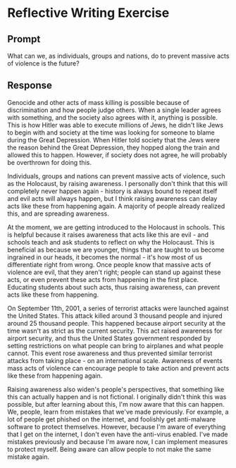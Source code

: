 # Reflective Writing Exercise

## Prompt
What can we, as individuals, groups and nations, do to prevent massive acts of violence is the future?

## Response

Genocide and other acts of mass killing is possible because of discrimination and how people judge others. When a single leader agrees with something, and the society also agrees with it, anything is possible. This is how Hitler was able to execute millions of Jews, he didn't like Jews to begin with and society at the time was looking for someone to blame during the Great Depression. When Hitler told society that the Jews were the reason behind the Great Depression, they hopped along the train and allowed this to happen. However, if society does not agree, he will probably be overthrown for doing this.

Individuals, groups and nations can prevent massive acts of violence, such as the Holocaust, by raising awareness. I personally don't think that this will completely never happen again - history is always bound to repeat itself and evil acts will always happen, but I think raising awareness can delay acts like these from happening again. A majority of people already realized this, and are spreading awareness.

At the moment, we are getting introduced to the Holocaust in schools. This is helpful because it raises awareness that acts like this are evil - and schools teach and ask students to reflect on why the Holocaust. This is beneficial as because we are younger, things that are taught to us become ingrained in our heads, it becomes the normal - it's how most of us differentiate right from wrong. Once people know that massive acts of violence are evil, that they aren't right; people can stand up against these acts, or even prevent these acts from happening in the first place. Educating students about such acts, thus raising awareness, can prevent acts like these from happening.

On September 11th, 2001, a series of terrorist attacks were launched against the United States. This attack killed around 3 thousand people and injured around 25 thousand people. This happened because airport security at the time wasn't as strict as the current security. This act raised awareness for airport security, and thus the United States government responded by setting restrictions on what people can bring to airplanes and what people cannot. This event rose awareness and thus prevented similar terrorist attacks from taking place - on an international scale. Awareness of events mass acts of violence can encourage people to take action and prevent acts like these from happening again.

Raising awareness also widen's people's perspectives, that something like this can actually happen and is not fictional. I originally didn't think this was possible, but after learning about this, I'm now aware that this can happen. We, people, learn from mistakes that we've made previously. For example, a lot of people get phished on the internet, and foolishly get anti-malware software to protect themselves. However, because I'm aware of everything that I get on the internet, I don't even have the anti-virus enabled. I've made mistakes previously and because I'm aware now, I can implement measures to protect myself. Being aware can allow people to not make the same mistake again.
